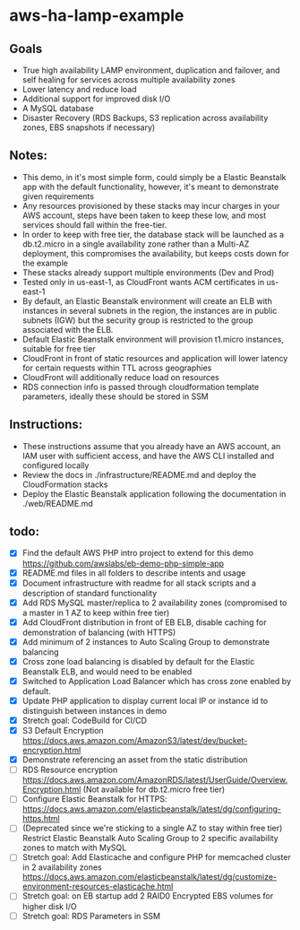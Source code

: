 # aws-ha-lamp-example

## Goals
- True high availability LAMP environment, duplication and failover, and self healing for services across multiple availability zones
- Lower latency and reduce load
- Additional support for improved disk I/O
- A MySQL database
- Disaster Recovery (RDS Backups, S3 replication across availability zones, EBS snapshots if necessary)

## Notes:
- This demo, in it's most simple form, could simply be a Elastic Beanstalk app with the default functionality, however, it's meant to demonstrate given requirements
- Any resources provisioned by these stacks may incur charges in your AWS account, steps have been taken to keep these low, and most services should fall within the free-tier.
- In order to keep with free tier, the database stack will be launched as a db.t2.micro in a single availability zone rather than a Multi-AZ deployment, this compromises the availability, but keeps costs down for the example
- These stacks already support multiple environments (Dev and Prod)
- Tested only in us-east-1, as CloudFront wants ACM certificates in us-east-1
- By default, an Elastic Beanstalk environment will create an ELB with instances in several subnets in the region, the instances are in public subnets (IGW) but the security group is restricted to the group associated with the ELB.
- Default Elastic Beanstalk environment will provision t1.micro instances, suitable for free tier
- CloudFront in front of static resources and application will lower latency for certain requests within TTL across geographies
- CloudFront will additionally reduce load on resources  
- RDS connection info is passed through cloudformation template parameters, ideally these should be stored in SSM

## Instructions:

- These instructions assume that you already have an AWS account, an IAM user with sufficient access, and have the AWS CLI installed and configured locally
- Review the docs in ./infrastructure/README.md and deploy the CloudFormation stacks
- Deploy the Elastic Beanstalk application following the documentation in ./web/README.md

## todo:

- [x] Find the default AWS PHP intro project to extend for this demo https://github.com/awslabs/eb-demo-php-simple-app
- [x] README.md files in all folders to describe intents and usage
- [x] Document infrastructure with readme for all stack scripts and a description of standard functionality
- [x] Add RDS MySQL master/replica to 2 availability zones (compromised to a master in 1 AZ to keep within free tier)
- [x] Add CloudFront distribution in front of EB ELB, disable caching for demonstration of balancing (with HTTPS)
- [x] Add minimum of 2 instances to Auto Scaling Group to demonstrate balancing
- [x] Cross zone load balancing is disabled by default for the Elastic Beanstalk ELB, and would need to be enabled
- [x] Switched to Application Load Balancer which has cross zone enabled by default.
- [x] Update PHP application to display current local IP or instance id to distinguish between instances in demo
- [x] Stretch goal: CodeBuild for CI/CD
- [x] S3 Default Encryption https://docs.aws.amazon.com/AmazonS3/latest/dev/bucket-encryption.html
- [x] Demonstrate referencing an asset from the static distribution
- [ ] RDS Resource encryption https://docs.aws.amazon.com/AmazonRDS/latest/UserGuide/Overview.Encryption.html (Not available for db.t2.micro free tier)
- [ ] Configure Elastic Beanstalk for HTTPS: https://docs.aws.amazon.com/elasticbeanstalk/latest/dg/configuring-https.html
- [ ] (Deprecated since we're sticking to a single AZ to stay within free tier) Restrict Elastic Beanstalk Auto Scaling Group to 2 specific availability zones to match with MySQL
- [ ] Stretch goal: Add Elasticache and configure PHP for memcached cluster in 2 availability zones https://docs.aws.amazon.com/elasticbeanstalk/latest/dg/customize-environment-resources-elasticache.html
- [ ] Stretch goal: on EB startup add 2 RAID0 Encrypted EBS volumes for higher disk I/O
- [ ] Stretch goal: RDS Parameters in SSM
